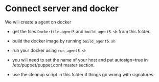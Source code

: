 Connect server and docker 
=========================

We will create a agent on docker

* get the files `Dockerfile.agent5` and `build_agent5.sh` from this folder.

* build the docker image by running `build_agent5.sh`

* run your docker using `run_agent5.sh`

* you will need to set the name of your host and put autosign=true in /etc/puppet/puppet.conf master section.

* use the cleanup script in this folder if things go wrong with signatures.
